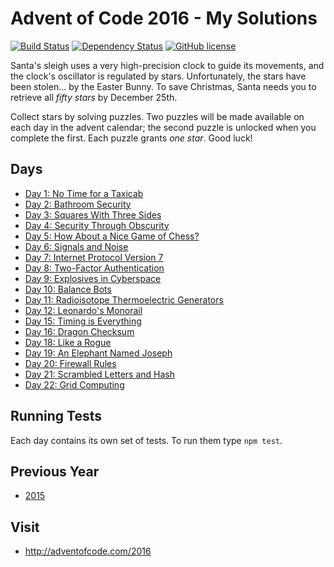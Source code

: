 # Advent of Code 2016 - My Solutions
[![Build Status](https://github.com/mariotacke/advent-of-code-2016/workflows/build/badge.svg)](https://github.com/mariotacke/advent-of-code-2016/actions)
[![Dependency Status](https://img.shields.io/david/mariotacke/advent-of-code-2016.svg)](https://david-dm.org/mariotacke/advent-of-code-2016)
[![GitHub license](https://img.shields.io/badge/license-MIT-blue.svg)](https://raw.githubusercontent.com/mariotacke/advent-of-code-2016/master/LICENSE)

Santa's sleigh uses a very high-precision clock to guide its movements, and the clock's oscillator is regulated by stars. Unfortunately, the stars have been stolen... by the Easter Bunny. To save Christmas, Santa needs you to retrieve all *fifty stars* by December 25th.

Collect stars by solving puzzles. Two puzzles will be made available on each day in the advent calendar; the second puzzle is unlocked when you complete the first. Each puzzle grants *one star*. Good luck!

## Days

- [Day 1: No Time for a Taxicab](day-01-no-time-for-a-taxicab/)
- [Day 2: Bathroom Security](day-02-bathroom-security/)
- [Day 3: Squares With Three Sides](day-03-squares-with-three-sides/)
- [Day 4: Security Through Obscurity](day-04-security-through-obscurity/)
- [Day 5: How About a Nice Game of Chess?](day-05-how-about-a-nice-game-of-chess/)
- [Day 6: Signals and Noise](day-06-signals-and-noise/)
- [Day 7: Internet Protocol Version 7](day-07-internet-protocol-version-7/)
- [Day 8: Two-Factor Authentication](day-08-two-factor-authentication/)
- [Day 9: Explosives in Cyberspace](day-09-explosives-in-cyberspace/)
- [Day 10: Balance Bots](day-10-balance-bots/)
- [Day 11: Radioisotope Thermoelectric Generators](day-11-radioisotope-thermoelectric-generators/)
- [Day 12: Leonardo's Monorail](day-12-leonardos-monorail/)
- [Day 15: Timing is Everything](day-15-timing-is-everything/)
- [Day 16: Dragon Checksum](day-16-dragon-checksum/)
- [Day 18: Like a Rogue](day-18-like-a-rogue/)
- [Day 19: An Elephant Named Joseph](day-19-an-elephant-named-joseph/)
- [Day 20: Firewall Rules](day-20-firewall-rules/)
- [Day 21: Scrambled Letters and Hash](day-21-scrambled-letters-and-hash/)
- [Day 22: Grid Computing](day-22-grid-computing/)

## Running Tests

Each day contains its own set of tests. To run them type `npm test`.

## Previous Year
- [2015](https://github.com/mariotacke/advent-of-code-2015)

## Visit
- http://adventofcode.com/2016
